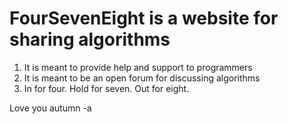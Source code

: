# FourSevenEight is a website for sharing algorithms 
1. It is meant to provide help and support to programmers
2. It is meant to be an open forum for discussing algorithms
3. In for four. Hold for seven. Out for eight. 
   
Love you autumn
-a